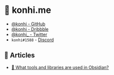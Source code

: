 # 👋 konhi.me

- [@konhi - GitHub](https://github.com/konhi)
- [@konhi - Dribbble](https://dribbble.com/konhi)
- [@konhi_ - Twitter](https://twitter.com/konhi_)
- `konhi#1588` - [Discord](https://discord.com/) 

## 📖 Articles
- [🔨 What tools and libraries are used in Obsidian?](obsidian-stack.md)
